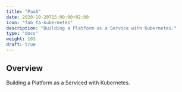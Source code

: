 ```yaml
---
title: "PaaS"
date: 2020-10-20T15:00:00+02:00
icon: "fab fa-kubernetes"
description: "Building a Platform as a Service with Kubernetes."
type: "docs"
weight: 103
draft: true
---
```


## Overview

Building a Platform as a Serviced with Kubernetes.
